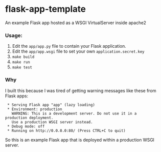 # flask-app-template

An example Flask app hosted as a WSGI VirtualServer inside apache2

### Usage:

1. Edit the `app/app.py` file to contain your Flask application.
2. Edit the `app/app.wsgi` file to set your own `application.secret.key`
3. `make build`
4. `make run`
5. `make test`

### Why

I built this because I was tired of getting warning messages like these from Flask apps:

```
 * Serving Flask app "app" (lazy loading)
 * Environment: production
   WARNING: This is a development server. Do not use it in a production deployment.
   Use a production WSGI server instead.
 * Debug mode: off
 * Running on http://0.0.0.0:80/ (Press CTRL+C to quit)
```

So this is an example Flask app that is deployed within a production WSGI server.
